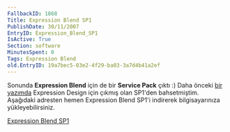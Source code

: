 ```yaml
---
FallbackID: 1868
Title: Expression Blend SP1
PublishDate: 30/11/2007
EntryID: Expression_Blend_SP1
IsActive: True
Section: software
MinutesSpent: 0
Tags: Expression Blend
old.EntryID: 19a7bec5-03e2-4f29-ba03-3a7d4b41a2ef
---
```

Sonunda **Expression Blend** için de bir **Service Pack** çıktı :) Daha
önceki [bir
yazımda](http://daron.yondem.com/tr/post/82d60ae0-644a-42d2-a5a2-42a4f7f1b1eb)
Expression Design için çıkmış olan SP1'den bahsetmiştim. Aşağıdaki
adresten hemen Expression Blend SP1'i indirerek bilgisayarınıza
yükleyebilirsiniz.

[Expression Blend
SP1](http://www.microsoft.com/downloads/details.aspx?FamilyID=a07196d1-971b-4710-99c8-d3d9603ccfcb&DisplayLang=en)


